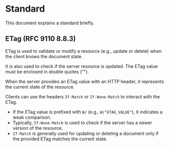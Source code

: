 # Standard
This document explains a standard briefly.

## ETag (RFC 9110 8.8.3)
ETag is used to validate or modify a resource (e.g., update or delete) when the client knows the document state.

It is also used to check if the server resource is updated. 
The ETag value must be enclosed in double quotes ("").

When the server provides an ETag value with an HTTP header, it represents the current state of the resource.

Clients can use the headers `If-Match` or `If-None-Match` to interact with the ETag.

- If the ETag value is prefixed with `W/` (e.g., `W/"ETAG_VALUE"`), it indicates a weak comparison.
- Typically, `If-None-Match` is used to check if the server has a newer version of the resource.
- `If-Match` is generally used for updating or deleting a document only if the provided ETag matches the current state.

